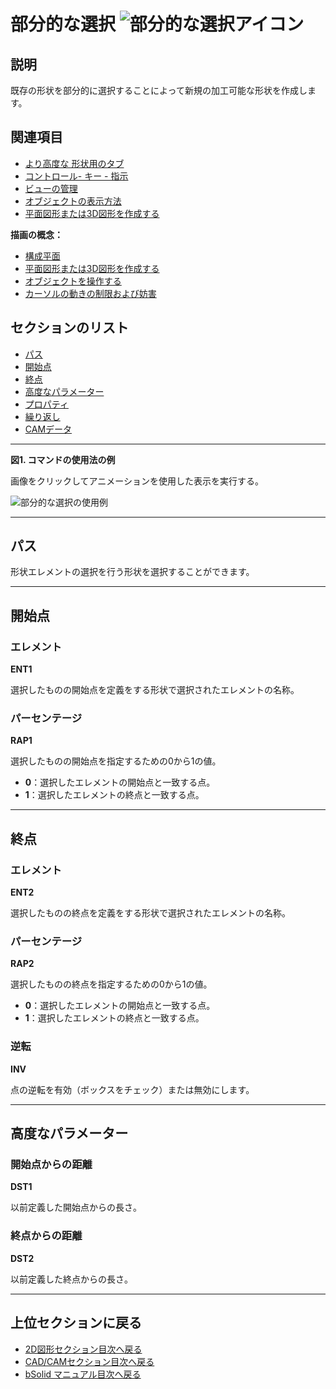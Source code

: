 # 部分的な選択 ![部分的な選択アイコン](../../../FIGURE/15-icone/b15b0001/Draw_PartialSelection.png)

## 説明

既存の形状を部分的に選択することによって新規の加工可能な形状を作成します。

## 関連項目

- [より高度な 形状用のタブ](b.AbstractObjectInsertor.md#より高度な-形状用のタブ)
- [コントロール- キー - 指示](../_HTM_PARTI/H1-barreS-C.md#コントロール-キー-指示)
- [ビューの管理](../../../_USO-bSuiteComuni/Gestione-viste.md)
- [オブジェクトの表示方法](../../../_USO-bSuiteComuni/visualiz-oggetti.md)
- [平面図形または3D図形を作成する](../02-Nozioni/Dis-figure.md#平面図形または3D図形を作成する)

**描画の概念：**
- [構成平面](../02-Nozioni/PianoCostr.md)
- [平面図形または3D図形を作成する](../02-Nozioni/Dis-figure.md#平面図形または3D図形を作成する)
- [オブジェクトを操作する](../02-Nozioni/oggetti.md#オブジェクトを操作する)
- [カーソルの動きの制限および妨害](../02-Nozioni/puntatore.md#カーソルの動きの制限および妨害)

## セクションのリスト

- [パス](#パス)
- [開始点](#開始点)
- [終点](#終点)
- [高度なパラメーター](#高度なパラメーター)
- [プロパティ](b.AbstractObjectInsertor.md#プロパティ)
- [繰り返し](b.AbstractObjectInsertor.md#繰り返し)
- [CAMデータ](b.AbstractObjectInsertor.md#CAMデータ)

---

**図1. コマンドの使用法の例**

画像をクリックしてアニメーションを使用した表示を実行する。

![部分的な選択の使用例](../../../FIGURE/13-animazioni/CadCam/d13b0013.gif)

---

## パス

形状エレメントの選択を行う形状を選択することができます。

---

## 開始点

### エレメント
**ENT1**

選択したものの開始点を定義をする形状で選択されたエレメントの名称。

### パーセンテージ
**RAP1**

選択したものの開始点を指定するための0から1の値。

- **0**：選択したエレメントの開始点と一致する点。
- **1**：選択したエレメントの終点と一致する点。

---

## 終点

### エレメント
**ENT2**

選択したものの終点を定義をする形状で選択されたエレメントの名称。

### パーセンテージ
**RAP2**

選択したものの終点を指定するための0から1の値。

- **0**：選択したエレメントの開始点と一致する点。
- **1**：選択したエレメントの終点と一致する点。

### 逆転
**INV**

点の逆転を有効（ボックスをチェック）または無効にします。

---

## 高度なパラメーター

### 開始点からの距離
**DST1**

以前定義した開始点からの長さ。

### 終点からの距離
**DST2**

以前定義した終点からの長さ。

---

## 上位セクションに戻る

- [2D図形セクション目次へ戻る](./README.md)
- [CAD/CAMセクション目次へ戻る](../README.md)
- [bSolid マニュアル目次へ戻る](../../README.md) 
